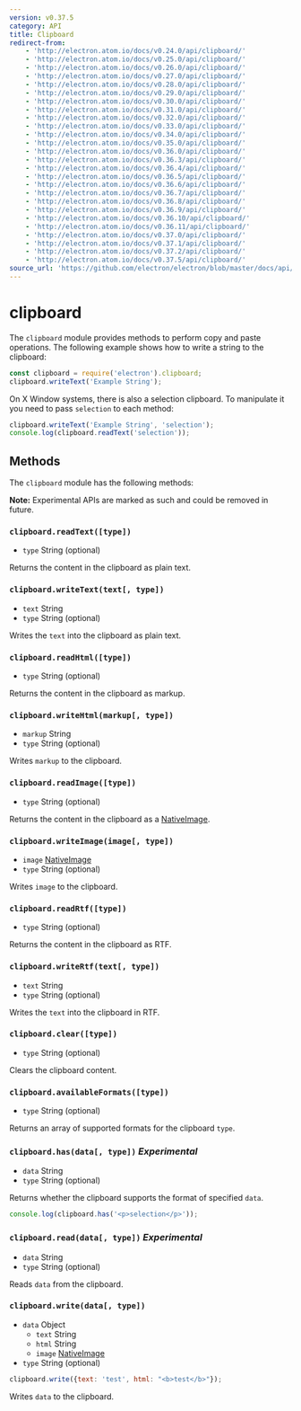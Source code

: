```yaml
---
version: v0.37.5
category: API
title: Clipboard
redirect-from:
    - 'http://electron.atom.io/docs/v0.24.0/api/clipboard/'
    - 'http://electron.atom.io/docs/v0.25.0/api/clipboard/'
    - 'http://electron.atom.io/docs/v0.26.0/api/clipboard/'
    - 'http://electron.atom.io/docs/v0.27.0/api/clipboard/'
    - 'http://electron.atom.io/docs/v0.28.0/api/clipboard/'
    - 'http://electron.atom.io/docs/v0.29.0/api/clipboard/'
    - 'http://electron.atom.io/docs/v0.30.0/api/clipboard/'
    - 'http://electron.atom.io/docs/v0.31.0/api/clipboard/'
    - 'http://electron.atom.io/docs/v0.32.0/api/clipboard/'
    - 'http://electron.atom.io/docs/v0.33.0/api/clipboard/'
    - 'http://electron.atom.io/docs/v0.34.0/api/clipboard/'
    - 'http://electron.atom.io/docs/v0.35.0/api/clipboard/'
    - 'http://electron.atom.io/docs/v0.36.0/api/clipboard/'
    - 'http://electron.atom.io/docs/v0.36.3/api/clipboard/'
    - 'http://electron.atom.io/docs/v0.36.4/api/clipboard/'
    - 'http://electron.atom.io/docs/v0.36.5/api/clipboard/'
    - 'http://electron.atom.io/docs/v0.36.6/api/clipboard/'
    - 'http://electron.atom.io/docs/v0.36.7/api/clipboard/'
    - 'http://electron.atom.io/docs/v0.36.8/api/clipboard/'
    - 'http://electron.atom.io/docs/v0.36.9/api/clipboard/'
    - 'http://electron.atom.io/docs/v0.36.10/api/clipboard/'
    - 'http://electron.atom.io/docs/v0.36.11/api/clipboard/'
    - 'http://electron.atom.io/docs/v0.37.0/api/clipboard/'
    - 'http://electron.atom.io/docs/v0.37.1/api/clipboard/'
    - 'http://electron.atom.io/docs/v0.37.2/api/clipboard/'
    - 'http://electron.atom.io/docs/v0.37.5/api/clipboard/'
source_url: 'https://github.com/electron/electron/blob/master/docs/api/clipboard.md'
---
```


# clipboard

The `clipboard` module provides methods to perform copy and paste operations.
The following example shows how to write a string to the clipboard:

```javascript
const clipboard = require('electron').clipboard;
clipboard.writeText('Example String');
```

On X Window systems, there is also a selection clipboard. To manipulate it
you need to pass `selection` to each method:

```javascript
clipboard.writeText('Example String', 'selection');
console.log(clipboard.readText('selection'));
```

## Methods

The `clipboard` module has the following methods:

**Note:** Experimental APIs are marked as such and could be removed in future.

### `clipboard.readText([type])`

* `type` String (optional)

Returns the content in the clipboard as plain text.

### `clipboard.writeText(text[, type])`

* `text` String
* `type` String (optional)

Writes the `text` into the clipboard as plain text.

### `clipboard.readHtml([type])`

* `type` String (optional)

Returns the content in the clipboard as markup.

### `clipboard.writeHtml(markup[, type])`

* `markup` String
* `type` String (optional)

Writes `markup` to the clipboard.

### `clipboard.readImage([type])`

* `type` String (optional)

Returns the content in the clipboard as a [NativeImage](http://electron.atom.io/docs/v0.37.5/api/native-image).

### `clipboard.writeImage(image[, type])`

* `image` [NativeImage](http://electron.atom.io/docs/v0.37.5/api/native-image)
* `type` String (optional)

Writes `image` to the clipboard.

### `clipboard.readRtf([type])`

* `type` String (optional)

Returns the content in the clipboard as RTF.

### `clipboard.writeRtf(text[, type])`

* `text` String
* `type` String (optional)

Writes the `text` into the clipboard in RTF.

### `clipboard.clear([type])`

* `type` String (optional)

Clears the clipboard content.

### `clipboard.availableFormats([type])`

* `type` String (optional)

Returns an array of supported formats for the clipboard `type`.

### `clipboard.has(data[, type])` _Experimental_

* `data` String
* `type` String (optional)

Returns whether the clipboard supports the format of specified `data`.

```javascript
console.log(clipboard.has('<p>selection</p>'));
```

### `clipboard.read(data[, type])` _Experimental_

* `data` String
* `type` String (optional)

Reads `data` from the clipboard.

### `clipboard.write(data[, type])`

* `data` Object
  * `text` String
  * `html` String
  * `image` [NativeImage](http://electron.atom.io/docs/v0.37.5/api/native-image)
* `type` String (optional)

```javascript
clipboard.write({text: 'test', html: "<b>test</b>"});
```
Writes `data` to the clipboard.
